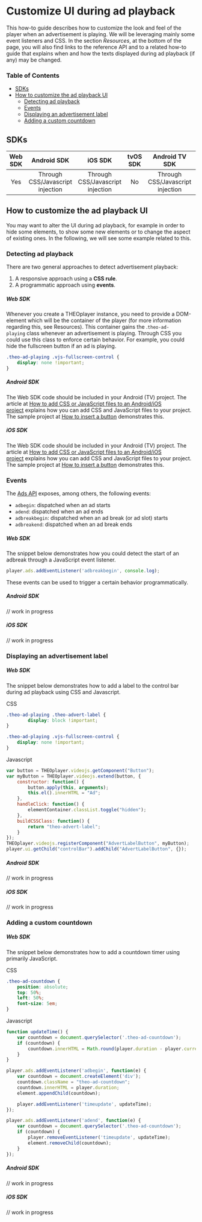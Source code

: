 # Customize UI during ad playback

This how-to guide describes how to customize the look and feel of the player when an advertisement is playing. We will be leveraging mainly some event listeners and CSS. In the section *Resources*, at the bottom of the page, you will also find links to the reference API and to a related how-to guide that explains when and how the texts displayed during ad playback (if any) may be changed.

### Table of Contents
- [SDKs](#sdks)
- [How to customize the ad playback UI](#how-to-customize-the-ad-playback-ui)
  - [Detecting ad playback](#detecting-ad-playback)
  - [Events](#events)
  - [Displaying an advertisement label](#displaying-an-advertisement-label)
  - [Adding a custom countdown](#adding-a-custom-countdown)

## SDKs

| Web SDK |           Android SDK            |             iOS SDK              | tvOS SDK| Android TV SDK | Chromecast SDK |
| :-----: | :------------------------------: | :------------------------------: | :--: | :------------: | :------------: |
|   Yes   | Through CSS/Javascript injection | Through CSS/Javascript injection | No  |      Through CSS/Javascript injection       |      N/A       |

## How to customize the ad playback UI

You may want to alter the UI during ad playback, for example in order to hide some elements, to show some new elements or to change the aspect of existing ones. In the following, we will see some example related to this.

### Detecting ad playback

There are two general approaches to detect advertisement playback:

1. A responsive approach using a **CSS rule**.
2. A programmatic approach using **events**.


##### Web SDK

Whenever you create a THEOplayer instance, you need to provide a DOM-element which will be the container of the player (for more information regarding this, see Resources). This container gains the .`theo-ad-playing` class whenever an advertisement is playing. Through CSS you could use this class to enforce certain behavior. For example, you could hide the fullscreen button if an ad is playing.

```css
.theo-ad-playing .vjs-fullscreen-control {
    display: none !important;
}
```

##### Android SDK

The Web SDK code should be included in your Android (TV) project. The article at [How to add CSS or JavaScript files to an Android/iOS project](../../faq/01-how-to-add-css-or-javascript-files-to-android-ios.md) explains how you can add CSS and JavaScript files to your project. The sample project at [How to insert a button](../../how-to-guides/11-ui/07-how-to-insert-a-button.md) demonstrates this. 

##### iOS SDK

The Web SDK code should be included in your Android (TV) project. The article at [How to add CSS or JavaScript files to an Android/iOS project](../../faq/01-how-to-add-css-or-javascript-files-to-android-ios.md) explains how you can add CSS and JavaScript files to your project. The sample project at [How to insert a button](../../how-to-guides/11-ui/07-how-to-insert-a-button.md) demonstrates this.

### Events

The [Ads API](https://docs.theoplayer.com/api-reference/web/theoplayer.ads.md) exposes, among others, the following events:

- `adbegin`: dispatched when an ad starts
- `adend`: dispatched when an ad ends
- `adbreakbegin`: dispatched when an ad break (or ad slot) starts
- `adbreakend`: dispatched when an ad break ends

##### Web SDK

The snippet below demonstrates how you could detect the start of an adbreak through a JavaScript event listener.

```js
player.ads.addEventListener('adbreakbegin', console.log);
```

These events can be used to trigger a certain behavior programmatically.

##### Android SDK

// work in progress

##### iOS SDK

// work in progress

### Displaying an advertisement label

##### Web SDK

The snippet below demonstrates how to add a label to the control bar during ad playback using CSS and Javascript.

CSS

```css
.theo-ad-playing .theo-advert-label {
        display: block !important;
}

.theo-ad-playing .vjs-fullscreen-control {
    display: none !important;
}
```

Javascript
```js
var button = THEOplayer.videojs.getComponent("Button");
var myButton = THEOplayer.videojs.extend(button, {
    constructor: function() {
        button.apply(this, arguments);
        this.el().innerHTML = "Ad";
    },
    handleClick: function() {
        elementContainer.classList.toggle("hidden");
    },
    buildCSSClass: function() {
        return "theo-advert-label";
    }
});
THEOplayer.videojs.registerComponent("AdvertLabelButton", myButton);
player.ui.getChild("controlBar").addChild("AdvertLabelButton", {});
```

##### Android SDK

// work in progress

##### iOS SDK

// work in progress

### Adding a custom countdown

##### Web SDK

The snippet below demonstrates how to add a countdown timer using primarily JavaScript.

CSS

```css
.theo-ad-countdown {
    position: absolute;
    top: 50%;
    left: 50%;
    font-size: 5em;
}
```

Javascript
```js
function updateTime() {
    var countdown = document.querySelector('.theo-ad-countdown');
    if (countdown) {
        countdown.innerHTML = Math.round(player.duration - player.currentTime);
    }
}

player.ads.addEventListener('adbegin', function(e) {
    var countdown = document.createElement('div');
    countdown.className = "theo-ad-countdown";
    countdown.innerHTML = player.duration;
    element.appendChild(countdown);

    player.addEventListener('timeupdate', updateTime);
});

player.ads.addEventListener('adend', function(e) {
    var countdown = document.querySelector('.theo-ad-countdown');
    if (countdown) {
        player.removeEventListener('timeupdate', updateTime);
        element.removeChild(countdown);
    }
});
```

##### Android SDK

// work in progress

##### iOS SDK

// work in progress

